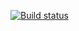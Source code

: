 [![Build status](https://ci.appveyor.com/api/projects/status/nwbop5hs6v9fphgi?svg=true)](https://ci.appveyor.com/project/Katrina-Panina/ajs-16-5-2-q0bs0)
